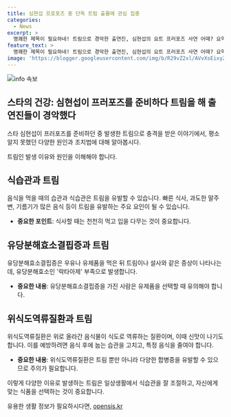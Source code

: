```yaml
---
title: 심현섭 프로포즈 중 단독 트림 출몰에 관심 집중
categories:
  - News
excerpt: >
  명쾌한 제목이 필요하네! 트림으로 경악한 출연진, 심현섭의 요트 프러포즈 사연 어때? 요약문은 이런 식으로 작성하면 되겠어. 개그맨 심현섭이 연인에게 요트 프러포즈를 준비하다가 갑작스럽게 트림을 한 사연으로 출연진들의 경악을 자아내었습니다. 하루 20~30회의 트림은 정상적인 생리 현상일 수 있지만, 식습관, 유당분해효소결핍증, 위식도역류질환 등이 원인일 수 있습니다.
feature_text: >
  명쾌한 제목이 필요하네! 트림으로 경악한 출연진, 심현섭의 요트 프러포즈 사연 어때? 요약문은 이런 식으로 작성하면 되겠어. 개그맨 심현섭이 연인에게 요트 프러포즈를 준비하다가 갑작스럽게 트림을 한 사연으로 출연진들의 경악을 자아내었습니다. 하루 20~30회의 트림은 정상적인 생리 현상일 수 있지만, 식습관, 유당분해효소결핍증, 위식도역류질환 등이 원인일 수 있습니다.
image: 'https://blogger.googleusercontent.com/img/b/R29vZ2xl/AVvXsEixyZcFfHzMRdzZMjFBmAUKJYCLCGyLL1o632UiGVXcaFdKo_bkvkuCioo0uUKlGfBVcT3P84aROyZIXSBEx3Aw5nCQ3pTgDom1WDC4m8eifvWiAmWEEVb4x6G_l8C0QH225ldMjyaFvpxGEBGNO37VmDTDMHGhJPq73UglMfDca1-0aw/s1600/blogspot.png'
---
```


<p><img src="https://blogger.googleusercontent.com/img/b/R29vZ2xl/AVvXsEixyZcFfHzMRdzZMjFBmAUKJYCLCGyLL1o632UiGVXcaFdKo_bkvkuCioo0uUKlGfBVcT3P84aROyZIXSBEx3Aw5nCQ3pTgDom1WDC4m8eifvWiAmWEEVb4x6G_l8C0QH225ldMjyaFvpxGEBGNO37VmDTDMHGhJPq73UglMfDca1-0aw/s1600/blogspot.png" alt="info 속보" /></p>

<h2 data-ke-size="size26">스타의 건강: 심현섭이 프러포즈를 준비하다 트림을 해 출연진들이 경악했다</h2>

<p>스타 심현섭이 프러포즈를 준비하던 중 발생한 트림으로 충격을 받은 이야기에서, 평소 알지 못했던 다양한 원인과 조치법에 대해 알아봅시다.</p>

<p data-ke-size="size16">트림인 발생 이유와 원인을 이해해야 합니다.</p>

<h2 data-ke-size="size24">식습관과 트림</h2>

<p>음식을 먹을 때의 습관과 식습관은 트림을 유발할 수 있습니다. 빠른 식사, 과도한 말주변, 기름기가 많은 음식 등이 트림을 유발하는 주요 요인이 될 수 있습니다. </p>

<ul>
    <li><b>중요한 포인트</b>: 식사할 때는 천천히 먹고 입을 다무는 것이 중요합니다.</li>
</ul>

<h2 data-ke-size="size24">유당분해효소결핍증과 트림</h2>

<p>유당분해효소결핍증은 우유나 유제품을 먹은 뒤 트림이나 설사와 같은 증상이 나타나는데, 유당분해효소인 '락타아제' 부족으로 발생합니다. </p>

<ul>
    <li><b>중요한 내용</b>: 유당분해효소결핍증을 가진 사람은 유제품을 선택할 때 유의해야 합니다.</li>
</ul>

<h2 data-ke-size="size24">위식도역류질환과 트림</h2>

<p>위식도역류질환은 위로 올라간 음식물이 식도로 역류하는 질환이며, 이때 신맛이 나기도 합니다. 이를 예방하려면 음식 후에 눕는 습관을 고치고, 특정 음식을 줄여야 합니다.</p>

<ul>
    <li><b>중요한 내용</b>: 위식도역류질환은 트림 뿐만 아니라 다양한 합병증을 유발할 수 있으므로 주의가 필요합니다.</li>
</ul>

<p>이렇게 다양한 이유로 발생하는 트림은 일상생활에서 식습관을 잘 조절하고, 자신에게 맞는 식품을 선택하는 것이 중요합니다.</p>
유용한 생활 정보가 필요하시다면, <a href="https://opensis.kr" rel="dofollow">opensis.kr</a>


